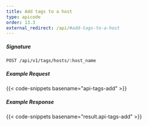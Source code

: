 ```yaml
---
title: Add tags to a host
type: apicode
order: 13.3
external_redirect: /api/#add-tags-to-a-host
---
```


##### Signature
`POST /api/v1/tags/hosts/:host_name`
##### Example Request
{{< code-snippets basename="api-tags-add" >}}
##### Example Response
{{< code-snippets basename="result.api-tags-add" >}}